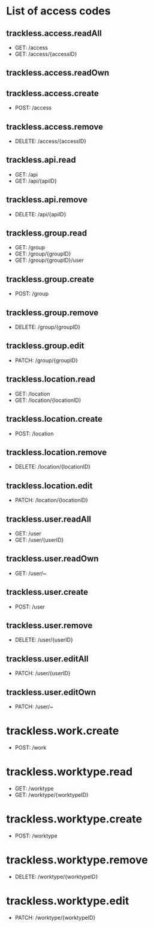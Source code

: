 # List of access codes

## trackless.access.readAll

 - GET: /access
 - GET: /access/{accessID}

## trackless.access.readOwn

## trackless.access.create

 - POST: /access

## trackless.access.remove

 - DELETE: /access/{accessID}

## trackless.api.read

 - GET: /api
 - GET: /api/{apiID}

## trackless.api.remove

 - DELETE: /api/{apiID}

## trackless.group.read

 - GET: /group
 - GET: /group/{groupID}
 - GET: /group/{groupID}/user

## trackless.group.create

 - POST: /group

## trackless.group.remove

 - DELETE: /group/{groupID}

## trackless.group.edit

 - PATCH: /group/{groupID}

## trackless.location.read

 - GET: /location
 - GET: /location/{locationID}

## trackless.location.create

 - POST: /location

## trackless.location.remove

 - DELETE: /location/{locationID}

## trackless.location.edit

 - PATCH: /location/{locationID}

## trackless.user.readAll

 - GET: /user
 - GET: /user/{userID}

## trackless.user.readOwn

 - GET: /user/~

## trackless.user.create

 - POST: /user

## trackless.user.remove

 - DELETE: /user/{userID}

## trackless.user.editAll

 - PATCH: /user/{userID}

## trackless.user.editOwn

 - PATCH: /user/~

# trackless.work.create

 - POST: /work

# trackless.worktype.read

 - GET: /worktype
 - GET: /worktype/{worktypeID}

# trackless.worktype.create

 - POST: /worktype

# trackless.worktype.remove

 - DELETE: /worktype/{worktypeID}

# trackless.worktype.edit

 - PATCH: /worktype/{worktypeID}